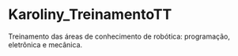 # Karoliny_TreinamentoTT
Treinamento das áreas de conhecimento de robótica: programação, eletrônica e mecânica.

